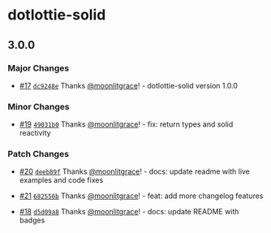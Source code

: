 # dotlottie-solid

## 3.0.0

### Major Changes

-   [#17](https://github.com/moonlitgrace/dotlottie-solid/pull/17) [`dc9248e`](https://github.com/moonlitgrace/dotlottie-solid/commit/dc9248e9a2d4c62e09f4d7cfb2e2dafec649e957) Thanks [@moonlitgrace](https://github.com/moonlitgrace)! - dotlottie-solid version 1.0.0

### Minor Changes

-   [#19](https://github.com/moonlitgrace/dotlottie-solid/pull/19) [`49031b0`](https://github.com/moonlitgrace/dotlottie-solid/commit/49031b0f445198fbb47af9c40495f71f3d20010d) Thanks [@moonlitgrace](https://github.com/moonlitgrace)! - fix: return types and solid reactivity

### Patch Changes

-   [#20](https://github.com/moonlitgrace/dotlottie-solid/pull/20) [`deeb89f`](https://github.com/moonlitgrace/dotlottie-solid/commit/deeb89f2b5812e7aa07d9be74e58bb57fb95383f) Thanks [@moonlitgrace](https://github.com/moonlitgrace)! - docs: update readme with live examples and code fixes

-   [#21](https://github.com/moonlitgrace/dotlottie-solid/pull/21) [`682556b`](https://github.com/moonlitgrace/dotlottie-solid/commit/682556b307490683461a2460fdd510c07c1f9e0e) Thanks [@moonlitgrace](https://github.com/moonlitgrace)! - feat: add more changelog features

-   [#18](https://github.com/moonlitgrace/dotlottie-solid/pull/18) [`d5d09a8`](https://github.com/moonlitgrace/dotlottie-solid/commit/d5d09a88c352d46dbdfebab01bc9d90e1f29d08b) Thanks [@moonlitgrace](https://github.com/moonlitgrace)! - docs: update README with badges
